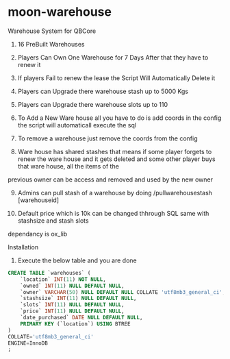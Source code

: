 # moon-warehouse
Warehouse System for QBCore


1) 16 PreBuilt Warehouses

2) Players Can Own One Warehouse for 7 Days After that they have to renew it

3) If players Fail to renew the lease the Script Will Automatically Delete it

4) Players can Upgrade there warehouse stash up to 5000 Kgs

5) Players can Upgrade there warehouse slots up to 110

6) To Add a New Ware house all you have to do is add coords in the config the script will automaticall execute the sql

7) To remove a warehouse just remove the coords from the config

8) Ware house has shared stashes that means if some player forgets to renew the ware house and it gets deleted and some other player buys that ware house, all the items of the

previous owner can be access and removed and used by the new owner

9) Admins can pull stash of a warehouse by doing /pullwarehousestash [warehouseid]

10) Default price which is 10k can be changed thhrough SQL same with stashsize and stash slots

dependancy is ox_lib

Installation 
1) Execute the below table and you are done

```sql
CREATE TABLE `warehouses` (
	`location` INT(11) NOT NULL,
	`owned` INT(11) NULL DEFAULT NULL,
	`owner` VARCHAR(50) NULL DEFAULT NULL COLLATE 'utf8mb3_general_ci',
	`stashsize` INT(11) NULL DEFAULT NULL,
	`slots` INT(11) NULL DEFAULT NULL,
	`price` INT(11) NULL DEFAULT NULL,
	`date_purchased` DATE NULL DEFAULT NULL,
	PRIMARY KEY (`location`) USING BTREE
)
COLLATE='utf8mb3_general_ci'
ENGINE=InnoDB
;
